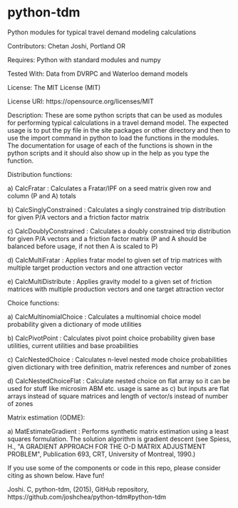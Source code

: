 # python-tdm
Python modules for typical travel demand modeling calculations
<p class=MsoNormal>Contributors: Chetan Joshi, Portland OR</p>

<p class=MsoNormal>Requires: Python with standard modules and numpy</p>

<p class=MsoNormal>Tested With: Data from DVRPC and Waterloo demand models</p>

<p class=MsoNormal>License: The MIT License (MIT)</p>

<p class=MsoNormal>License URI: https://opensource.org/licenses/MIT</p>

<p class=MsoNormal>Description: These are some python scripts that can be used
as modules for performing typical calculations in a travel demand model. The
expected usage is to put the py file in the site packages or other directory
and then to use the import command in python to load the functions in the
modules. The documentation for usage of each of the functions is shown in the
python scripts and it should also show up in the help as you type the function.</p>

<p class=MsoNormal>Distribution functions:</p>

<p class=MsoNormal>a) CalcFratar : Calculates a Fratar/IPF on a seed matrix
given row and column (P and A) totals</p>

<p class=MsoNormal>b) CalcSinglyConstrained : Calculates a singly constrained
trip distribution for given P/A vectors and a friction factor matrix</p>

<p class=MsoNormal>c) CalcDoublyConstrained : Calculates a doubly constrained
trip distribution for given P/A vectors and a friction factor matrix (P and A
should be balanced before usage, if not then A is scaled to P)</p>

<p class=MsoNormal>d) CalcMultiFratar : Applies fratar model to given set of
trip matrices with multiple target production vectors and one attraction vector</p>

<p class=MsoNormal>e) CalcMultiDistribute : Applies gravity model to a given
set of friction matrices with multiple production vectors and one target
attraction vector</p>

<p class=MsoNormal>Choice functions:</p>

<p class=MsoNormal>a) CalcMultinomialChoice : Calculates a multinomial choice
model probability given a dictionary of mode utilities </p>

<p class=MsoNormal>b) CalcPivotPoint : Calculates pivot point choice
probability given base utilities, current utilities and base proabilities</p>

<p class=MsoNormal>c) CalcNestedChoice : Calculates n-level nested mode choice
probabilities given dictionary with tree definition, matrix references and
number of zones</p>

<p class=MsoNormal>d) CalcNestedChoiceFlat : Calculate nested choice on
flat array so it can be used for stuff like microsim ABM etc. usage is same as c) 
but inputs are flat arrays instead of square matrices and length of vector/s instead of 
number of zones</p>

<p class=MsoNormal>Matrix estimation (ODME):</p>

<p class=MsoNormal>a) MatEstimateGradient : Performs synthetic matrix estimation using a least squares formulation. The solution algorithm is gradient descent (see Spiess, H., "A GRADIENT APPROACH FOR THE O-D MATRIX ADJUSTMENT PROBLEM", Publication 693, CRT, University of Montreal, 1990.) </p>

<p class=MsoNormal>If you use some of the components or code in this repo, please consider citing as shown below. Have fun!</p>

<p class=MsoNormal>Joshi. C, python-tdm, (2015), GitHub repository, https://github.com/joshchea/python-tdm#python-tdm</p>
